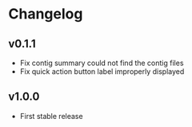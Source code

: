 # Changelog

## v0.1.1

- Fix contig summary could not find the contig files
- Fix quick action button label improperly displayed

## v1.0.0

- First stable release
